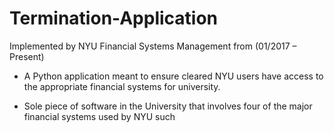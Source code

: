 # Termination-Application

Implemented by NYU Financial Systems Management from (01/2017 – Present)

- A Python application meant to ensure cleared NYU users have
access to the appropriate financial systems for university.

- Sole piece of software in the University that involves four of the major
financial systems used by NYU such
